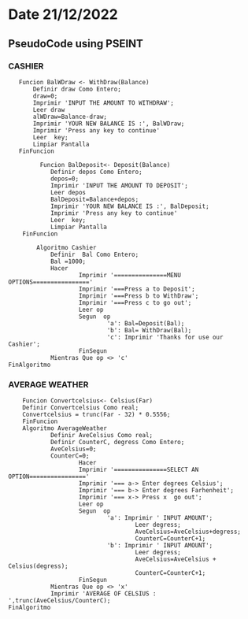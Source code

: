 # Date 21/12/2022

## PseudoCode using PSEINT

### CASHIER

 	   Funcion BalWDraw <- WithDraw(Balance)
           Definir draw Como Entero;
           draw=0;
           Imprimir 'INPUT THE AMOUNT TO WITHDRAW';
           Leer draw
           alWDraw=Balance-draw;
           Imprimir 'YOUR NEW BALANCE IS :', BalWDraw;
           Imprimir 'Press any key to continue'
           Leer  key;
           Limpiar Pantalla
	   FinFuncion
		
       		 Funcion BalDeposit<- Deposit(Balance) 
                Definir depos Como Entero;
                depos=0;
                Imprimir 'INPUT THE AMOUNT TO DEPOSIT';
                Leer depos
                BalDeposit=Balance+depos;
                Imprimir 'YOUR NEW BALANCE IS :', BalDeposit;
                Imprimir 'Press any key to continue'
                Leer  key;
                Limpiar Pantalla
		FinFuncion
		
      		Algoritmo Cashier
                Definir  Bal Como Entero;
                Bal =1000;	
                Hacer
                        Imprimir '===============MENU OPTIONS================'
                        Imprimir '===Press a to Deposit';
                        Imprimir '===Press b to WithDraw';
                        Imprimir '===Press c to go out';
                        Leer op
                        Segun  op
                                'a': Bal=Deposit(Bal);
                                'b': Bal= WithDraw(Bal);
                                'c': Imprimir 'Thanks for use our Cashier';			
                        FinSegun
                Mientras Que op <> 'c'	
	FinAlgoritmo

### AVERAGE WEATHER

		Funcion Convertcelsius<- Celsius(Far)
		Definir Convertcelsius Como real;
		Convertcelsius = trunc(Far - 32) * 0.5556;	
		FinFuncion
		Algoritmo AverageWeather
                Definir AveCelsius Como real;
                Definir CounterC, degress Como Entero;
                AveCelsius=0;	
                CounterC=0;	
                        Hacer
                        Imprimir '===============SELECT AN OPTION================'
                        Imprimir '=== a-> Enter degrees Celsius';
                        Imprimir '=== b-> Enter degrees Farhenheit';
                        Imprimir '=== x-> Press x  go out';
                        Leer op
                        Segun  op
                                'a': Imprimir ' INPUT AMOUNT';
                                        Leer degress;
                                        AveCelsius=AveCelsius+degress;
                                        CounterC=CounterC+1;				
                                'b': Imprimir ' INPUT AMOUNT';
                                        Leer degress;
                                        AveCelsius=AveCelsius + Celsius(degress);
                                        CounterC=CounterC+1;  		
                        FinSegun		
                Mientras Que op <> 'x'		
                Imprimir 'AVERAGE OF CELSIUS : ',trunc(AveCelsius/CounterC);	
	FinAlgoritmo
